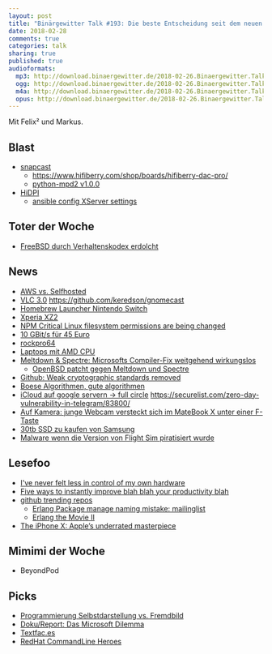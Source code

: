 ```yaml
---
layout: post
title: "Binärgewitter Talk #193: Die beste Entscheidung seit dem neuen Nutella Rezept"
date: 2018-02-28
comments: true
categories: talk
sharing: true
published: true
audioformats:
  mp3: http://download.binaergewitter.de/2018-02-26.Binaergewitter.Talk.193.mp3
  ogg: http://download.binaergewitter.de/2018-02-26.Binaergewitter.Talk.193.ogg
  m4a: http://download.binaergewitter.de/2018-02-26.Binaergewitter.Talk.193.m4a
  opus: http://download.binaergewitter.de/2018-02-26.Binaergewitter.Talk.193.opus
---
```

Mit Felix² und Markus.

## Blast
- [snapcast]( https://github.com/badaix/snapcast )
  * https://www.hifiberry.com/shop/boards/hifiberry-dac-pro/
  * [python-mpd2 v1.0.0]( https://github.com/Mic92/python-mpd2/releases/tag/v1.0.0 )
- [HiDPI]( https://www.frumble.de/blog/2017/03/01/manjaro-linux-und-kde-plasma-5-das-frumble-kompendium-2017/#HiDPI )
  * [ansible config XServer settings]( https://github.com/fliiiix/dotfiles/blob/45fd11096a7a5426cec23d75eff4c1b93ce19eec/functions/hidpi_display_settings.yml )

## Toter der Woche
- [FreeBSD durch Verhaltenskodex erdolcht]( https://www.heise.de/newsticker/meldung/Freie-Unix-Derivate-Streit-ueber-FreeBSD-Verhaltenskodex-3972664.html )

## News
- [AWS vs. Selfhosted]( https://www.geekwire.com/2018/dropbox-saved-almost-75-million-two-years-building-tech-infrastructure/ )
- [VLC 3.0]( https://www.heise.de/newsticker/meldung/Wiedergabe-Software-VLC-3-0-unterstuetzt-360-Grad-Videos-8K-4K60-HDR-und-Chromecast-3964429.html )
  https://github.com/keredson/gnomecast
- [Homebrew Launcher Nintendo Switch]( https://www.heise.de/newsticker/meldung/Homebrew-Launcher-fuer-Nintendo-Switch-erschienen-3972907.html )
- [Xperia XZ2]( https://www.golem.de/news/xperia-xz2-compact-im-hands-on-sony-schrumpft-wieder-das-oberklasse-smartphone-1802-132935-2.html )
- [NPM Critical Linux filesystem permissions are being changed]( https://github.com/npm/npm/issues/19883 )
- [10 GBit/s für 45 Euro]( https://www.golem.de/news/schweden-netzbetreiber-bietet-10-gbit-s-fuer-45-euro-1802-132957.html )
- [rockpro64]( https://www.golem.de/news/rockpro64-bastelplatine-kommt-mit-usb-c-pcie-und-sechskernprozessor-1802-132877.html )
- [Laptops mit AMD CPU]( https://www.golem.de/news/notebook-lenovo-plant-ryzen-thinkpads-und-bringt-yoga-730-530-1802-132985.html )
- [Meltdown & Spectre: Microsofts Compiler-Fix weitgehend wirkungslos]( 
https://www.heise.de/security/meldung/Meltdown-Spectre-Microsofts-Compiler-Fix-weitgehend-wirkungslos-3970815.html )
  * [OpenBSD patcht gegen Meltdown und Spectre]( https://marc.info/?l=openbsd-cvs&m=151924107018358&w=2 )
- [Github: Weak cryptographic standards removed]( https://github.com/blog/2507-weak-cryptographic-standards-removed )
- [Boese Algorithmen, gute algorithmen]( 
https://www.heise.de/newsticker/meldung/Dank-Algorithmen-Trump-musste-fuer-Facebook-Werbung-weniger-bezahlen-als-Clinton-3978417.html )
- [iCloud auf google servern -> full circle]( https://www.theregister.co.uk/2018/02/26/apple_icloud_on_google_servers/ )
https://securelist.com/zero-day-vulnerability-in-telegram/83800/
- [Auf Kamera: junge Webcam versteckt sich im MateBook X unter einer F-Taste]( 
https://www.theverge.com/2018/2/25/17049094/huawei-matebook-x-pro-mediapad-m5-pro-release-date-mwc-2018 )
- [30tb SSD zu kaufen von Samsung]( https://arstechnica.com/gadgets/2018/02/samsung-crams-30tb-of-ssd-into-a-single-2-5-inch-drive/ )
- [Malware wenn die Version von Flight Sim piratisiert wurde]( 
https://yro.slashdot.org/story/18/02/19/1923200/flight-sim-company-embeds-malware-to-steal-pirates-passwords )

## Lesefoo
- [I've never felt less in control of my own hardware]( https://kimonote.com/@mildbyte/ive-never-felt-less-in-control-of-my-own-hardware-14804/ ) 
- [Five ways to instantly improve blah blah your productivity blah]( 
https://infodump.blog/2018/02/11/five-ways-to-instantly-improve-blah-blah-your-productivity-blah/ )
- [github trending repos]( https://github.com/vitalets/github-trending-repos )
  * [Erlang Package manage naming mistake: mailinglist]( http://erlang.org/pipermail/erlang-questions/2018-February/094769.html )
  * [Erlang the Movie II]( https://www.youtube.com/watch?v=rRbY3TMUcgQ )
- [The iPhone X: Apple’s underrated masterpiece]( https://www.theverge.com/2018/2/1/16957594/iphone-x-apple-quarterly-report-review )

## Mimimi der Woche
- BeyondPod

## Picks
- [Programmierung Selbstdarstellung vs. Fremdbild]( https://twitter.com/racoconn/status/967388102191755264 )
- [Doku/Report: Das Microsoft Dilemma]( 
http://www.ardmediathek.de/tv/Reportage-Dokumentation/Das-Microsoft-Dilemma/Das-Erste/Video?bcastId=799280&documentId=50159194 )
- [Textfac.es]( https://textfac.es/ )
- [RedHat CommandLine Heroes]( https://www.redhat.com/en/command-line-heroes )


